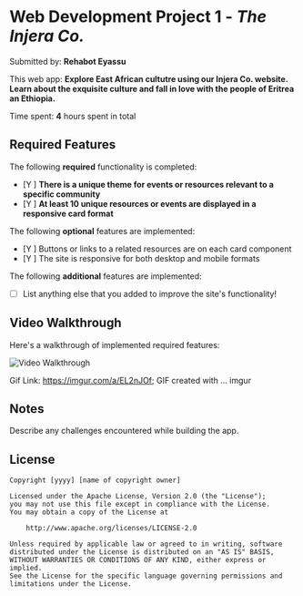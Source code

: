 # Web Development Project 1 - *The Injera Co.*

Submitted by: **Rehabot Eyassu**

This web app: **Explore East African cultutre using our Injera Co. website. Learn about the exquisite culture and fall in love with the people of Eritrea an Ethiopia.**

Time spent: **4** hours spent in total

## Required Features

The following **required** functionality is completed:

- [Y ] **There is a unique theme for events or resources relevant to a specific community**
- [Y ] **At least 10 unique resources or events are displayed in a responsive card format**

The following **optional** features are implemented:

- [Y ] Buttons or links to a related resources are on each card component
- [Y ] The site is responsive for both desktop and mobile formats

The following **additional** features are implemented:

* [ ] List anything else that you added to improve the site's functionality!

## Video Walkthrough

Here's a walkthrough of implemented required features:

<img src='http://i.imgur.com/link/to/your/gif/file.gif' title='Video Walkthrough' width='' alt='Video Walkthrough' />

<!-- Replace this with whatever GIF tool you used! -->

Gif Link: https://imgur.com/a/EL2nJOf;
GIF created with ...  imgur
<!-- Recommended tools:
[Kap](https://getkap.co/) for macOS
[ScreenToGif](https://www.screentogif.com/) for Windows
[peek](https://github.com/phw/peek) for Linux. -->

## Notes

Describe any challenges encountered while building the app.

## License

    Copyright [yyyy] [name of copyright owner]

    Licensed under the Apache License, Version 2.0 (the "License");
    you may not use this file except in compliance with the License.
    You may obtain a copy of the License at

        http://www.apache.org/licenses/LICENSE-2.0

    Unless required by applicable law or agreed to in writing, software
    distributed under the License is distributed on an "AS IS" BASIS,
    WITHOUT WARRANTIES OR CONDITIONS OF ANY KIND, either express or implied.
    See the License for the specific language governing permissions and
    limitations under the License.
